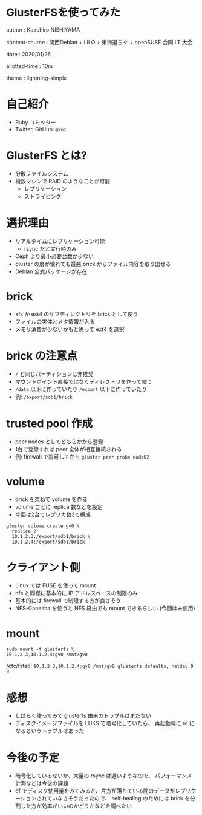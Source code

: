 # GlusterFSを使ってみた

author
:   Kazuhiro NISHIYAMA

content-source
:    関西Debian + LILO + 東海道らぐ + openSUSE 合同 LT 大会

date
:   2020/01/26

allotted-time
:   10m

theme
:   lightning-simple

# 自己紹介

- Ruby コミッター
- Twitter, GitHub: `@znz`

# GlusterFS とは?

- 分散ファイルシステム
- 複数マシンで RAID のようなことが可能
  - レプリケーション
  - ストライピング

# 選択理由

- リアルタイムにレプリケーション可能
  - rsync だと実行時のみ
- Ceph より最小必要台数が少ない
- gluster の層が壊れても最悪 brick からファイル内容を取り出せる
- Debian 公式パッケージが存在

# brick

- xfs か ext4 のサブディレクトリを brick として使う
- ファイルの実体とメタ情報が入る
- メモリ消費が少ないかもと思って ext4 を選択

# brick の注意点

- `/` と同じパーティションは非推奨
- マウントポイント直接ではなくディレクトリを作って使う
- `/data` 以下に作っていたり `/export` 以下に作っていたり
- 例: `/export/sdb1/brick`

# trusted pool 作成

- peer nodes としてどちらかから登録
- 1台で登録すれば peer 全体が相互接続される
- 例: firewall で許可してから `gluster peer probe node02`

# volume

- brick を束ねて volume を作る
- volume ごとに replica 数などを設定
- 今回は2台でレプリカ数2で構成

```
gluster volume create gv0 \
  replica 2
  10.1.2.3:/export/sdb1/brick \
  10.1.2.4:/export/sdb1/brick
```

# クライアント側

- Linux では FUSE を使って mount
- nfs と同様に基本的に IP アドレスベースの制限のみ
- 基本的には firewall で制限する方が良さそう
- NFS-Ganesha を使うと NFS 経由でも mount できるらしい (今回は未使用)

# mount

```
sudo mount -t glusterfs \
10.1.2.3,10.1.2.4:gv0 /mnt/gv0
```

/etc/fstab:
`10.1.2.3,10.1.2.4:gv0 /mnt/gv0 glusterfs defaults,_netdev 0 0`

# 感想

- しばらく使ってみて glusterfs 由来のトラブルはまだない
- ディスクイメージファイルを LUKS で暗号化していたら、
  再起動時に ro になるというトラブルはあった

# 今後の予定

- 暗号化しているせいか、大量の rsync は遅いようなので、
  パフォーマンス計測などは今後の課題
- df でディスク使用量をみてみると、片方が落ちている間のデータがレプリケーションされていなさそうだったので、
  self-healing のためには brick を分割した方が効率がいいのかどうかなどを調べたい
